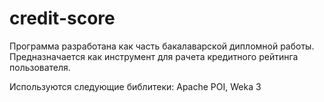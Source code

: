 # credit-score
Программа разработана как часть бакалаварской дипломной работы. Предназначается как инструмент для рачета кредитного рейтинга пользователя.

Используются следующие библитеки: Apache POI, Weka 3
